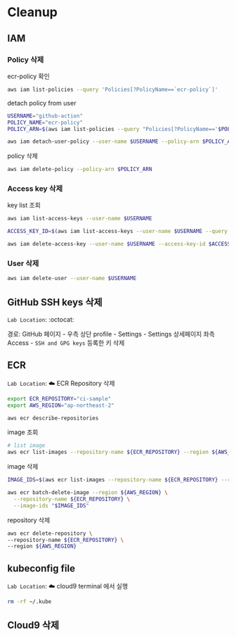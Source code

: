 # Cleanup

## IAM
### Policy 삭제
ecr-policy 확인
```bash
aws iam list-policies --query 'Policies[?PolicyName==`ecr-policy`]'
```

detach policy from user
```bash
USERNAME="github-action"
POLICY_NAME="ecr-policy"
POLICY_ARN=$(aws iam list-policies --query "Policies[?PolicyName=='$POLICY_NAME'].Arn" --output text)

aws iam detach-user-policy --user-name $USERNAME --policy-arn $POLICY_ARN
```

policy 삭제
```bash
aws iam delete-policy --policy-arn $POLICY_ARN
```

### Access key 삭제
key list 조회
```bash
aws iam list-access-keys --user-name $USERNAME
```

```bash
ACCESS_KEY_ID=$(aws iam list-access-keys --user-name $USERNAME --query "AccessKeyMetadata[*].AccessKeyId" --output text)

aws iam delete-access-key --user-name $USERNAME --access-key-id $ACCESS_KEY_ID
```

### User 삭제
```bash
aws iam delete-user --user-name $USERNAME
```

## GitHub SSH keys 삭제
`Lab Location`: :octocat:

경로: GitHub 페이지 - 우측 상단 profile - Settings - Settings 상세페이지 좌측 Access - `SSH and GPG keys`
등록한 키 삭제

## ECR
`Lab Location`: :cloud:
ECR Repository 삭제
```bash
export ECR_REPOSITORY="ci-sample"
export AWS_REGION="ap-northeast-2"

aws ecr describe-repositories
```

image 조회
```bash
# list image
aws ecr list-images --repository-name ${ECR_REPOSITORY} --region ${AWS_REGION} --query 'imageIds[*]' --output text
```
image 삭제
```bash
IMAGE_IDS=$(aws ecr list-images --repository-name ${ECR_REPOSITORY} --region ${AWS_REGION} --query 'imageIds[*]' --output json)

aws ecr batch-delete-image --region ${AWS_REGION} \
  --repository-name ${ECR_REPOSITORY} \
  --image-ids "$IMAGE_IDS"
```

repository 삭제
```bash
aws ecr delete-repository \
--repository-name ${ECR_REPOSITORY} \
--region ${AWS_REGION}
```

## kubeconfig file
`Lab Location`: :cloud:
cloud9 terminal 에서 실행
```bash
rm -rf ~/.kube
```

## Cloud9 삭제
